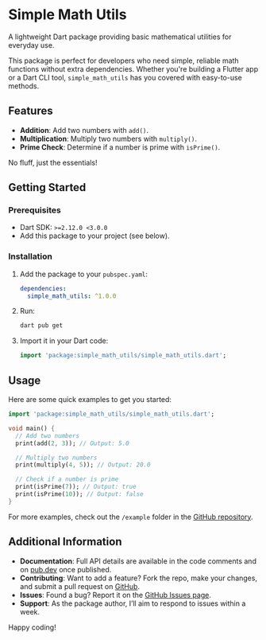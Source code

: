# Simple Math Utils

A lightweight Dart package providing basic mathematical utilities for everyday use.

This package is perfect for developers who need simple, reliable math functions without extra dependencies. Whether you're building a Flutter app or a Dart CLI tool, `simple_math_utils` has you covered with easy-to-use methods.

## Features

- **Addition**: Add two numbers with `add()`.
- **Multiplication**: Multiply two numbers with `multiply()`.
- **Prime Check**: Determine if a number is prime with `isPrime()`.

No fluff, just the essentials!

## Getting Started

### Prerequisites
- Dart SDK: `>=2.12.0 <3.0.0`
- Add this package to your project (see below).

### Installation
1. Add the package to your `pubspec.yaml`:
   ```yaml
   dependencies:
     simple_math_utils: ^1.0.0
   ```
2. Run:
   ```bash
   dart pub get
   ```
3. Import it in your Dart code:
   ```dart
   import 'package:simple_math_utils/simple_math_utils.dart';
   ```

## Usage

Here are some quick examples to get you started:

```dart
import 'package:simple_math_utils/simple_math_utils.dart';

void main() {
  // Add two numbers
  print(add(2, 3)); // Output: 5.0

  // Multiply two numbers
  print(multiply(4, 5)); // Output: 20.0

  // Check if a number is prime
  print(isPrime(7)); // Output: true
  print(isPrime(10)); // Output: false
}
```

For more examples, check out the `/example` folder in the [GitHub repository](https://github.com/Syed722528/simple_math_utils.git).

## Additional Information

- **Documentation**: Full API details are available in the code comments and on [pub.dev](https://pub.dev/packages/simple_math_utils) once published.
- **Contributing**: Want to add a feature? Fork the repo, make your changes, and submit a pull request on [GitHub](https://github.com/Syed722528/simple_math_utils.git).
- **Issues**: Found a bug? Report it on the [GitHub Issues page](https://github.com/Syed722528/simple_math_utils.git/issues).
- **Support**: As the package author, I’ll aim to respond to issues within a week.

Happy coding!



